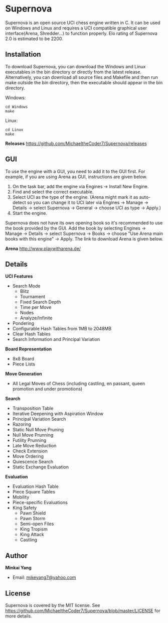 # Supernova

Supernova is an open source UCI chess engine written in C. It can be used on Windows and Linux and requires a UCI compatible graphical user interface(Arena, Shredder...) to function properly. Elo rating of Supernova 2.0 is estimated to be 2200.

Installation
------------
To download Supernova, you can download the Windows and Linux executables in the bin directory or directly from the latest release. Alternatively, you can download all source files and Makefile and then run make outside the bin directory, then the executable should appear in the bin directory. 

Windows:
```
cd Windows
make
```

Linux:
```
cd Linux
make
```
**Releases**
https://github.com/MichaeltheCoder7/Supernova/releases  

GUI
---
To use the engine with a GUI, you need to add it to the GUI first. 
For example, if you are using Arena as GUI, instructions are given below.

1. On the task bar, add the engine via Engines -> Install New Engine. 
2. Find and select the correct executable.
3. Select UCI as the type of the engine. 
(Arena might mark it as auto-detect so you can change it to UCI later via Engines -> Manage -> Details -> select Supernova -> General -> choose UCI as type -> Apply.)
4. Start the engine.

Supernova does not have its own opening book so it's recommended to use the book provided by the GUI. Add the book by selecting Engines -> Manage -> Details -> select Supernova -> Books -> choose "Use Arena main books with this engine" -> Apply. The link to download Arena is given below.

**Arena**
http://www.playwitharena.de/

Details
-------
**UCI Features** 
* Search Mode
  * Blitz
  * Tournament
  * Fixed Search Depth
  * Time per Move
  * Nodes
  * Analyze/Infinite
* Pondering  
* Configurable Hash Tables from 1MB to 2048MB  
* Clear Hash Tables
* Search Information and Principal Variation

**Board Representation**
* 8x8 Board
* Piece Lists

**Move Generation**  
* All Legal Moves of Chess (including castling, en passant, queen promotion and under promotions) 

**Search** 
* Transposition Table  
* Iterative Deepening with Aspiration Window  
* Principal Variation Search  
* Razoring  
* Static Null Move Pruning  
* Null Move Prunning  
* Futility Prunning  
* Late Move Reduction  
* Check Extension  
* Move Ordering
* Quiescence Search  
* Static Exchange Evaluation

**Evaluation** 
* Evaluation Hash Table
* Piece Square Tables  
* Mobility
* Piece-specific Evaluations  
* King Safety
  * Pawn Shield
  * Pawn Storm
  * Semi-open Files
  * King Tropism
  * King Attack
  * Castling

Author
------
**Minkai Yang**
* Email: mikeyang7@yahoo.com

License
-------
Supernova is covered by the MIT license. See https://github.com/MichaeltheCoder7/Supernova/blob/master/LICENSE for more details.

